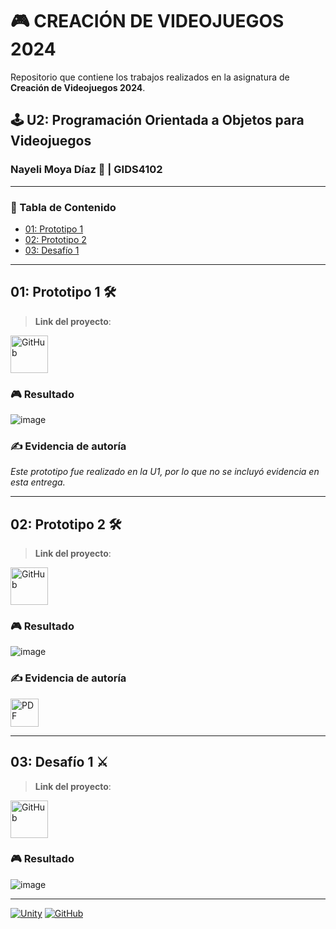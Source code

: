# 🎮 CREACIÓN DE VIDEOJUEGOS 2024
Repositorio que contiene los trabajos realizados en la asignatura de **Creación de Videojuegos 2024**.

## 🕹️ U2: Programación Orientada a Objetos para Videojuegos
### Nayeli Moya Díaz 🦦 | GIDS4102

---

### **📑 Tabla de Contenido**
- [01: Prototipo 1](#prototipo-1)
- [02: Prototipo 2](#prototipo-2)
- [03: Desafío 1](#desafio-1)

---

<a name="prototipo-1"></a>
## 01: Prototipo 1 🛠️
> **Link del proyecto**:  
> <p align="center">
<a href="https://github.com/nayemoya/CreacionDeVideojuegos/blob/main/Prototipo%201.unitypackage">
    <img src="https://cdn-icons-png.flaticon.com/128/733/733553.png" alt="GitHub" width="60"/>
</a>
</p>

### 🎮 Resultado
![image](https://github.com/user-attachments/assets/5ff69f88-5fad-42c9-a1e8-e90e2c4246c8)

### **✍️ Evidencia de autoría**  
*Este prototipo fue realizado en la U1, por lo que no se incluyó evidencia en esta entrega.*

---

<a name="prototipo-2"></a>
## 02: Prototipo 2 🛠️
> **Link del proyecto**:  
> <p align="center">
<a href="https://github.com/nayemoya/CreacionDeVideojuegos/blob/main/Prototipo%202.unitypackage">
    <img src="https://cdn-icons-png.flaticon.com/128/733/733553.png" alt="GitHub" width="60"/>
</a>
</p>

### 🎮 Resultado
![image](https://github.com/user-attachments/assets/2190a48c-9379-48b5-9713-79d624488cc6)

### **✍️ Evidencia de autoría**  
> <p align="center">
<a href="https://github.com/user-attachments/files/17335387/LECCION02_NayeliMoyaDiaz.pdf">
    <img src="https://upload.wikimedia.org/wikipedia/commons/8/87/PDF_file_icon.svg" alt="PDF" width="45"/>
</a>
</p>

---

<a name="desafio-1"></a>
## 03: Desafío 1 ⚔️
> **Link del proyecto**:  
> <p align="center">
<a href="https://github.com/nayemoya/CreacionDeVideojuegos/blob/main/Desaf%C3%ADo%201.unitypackage">
    <img src="https://cdn-icons-png.flaticon.com/128/733/733553.png" alt="GitHub" width="60"/>
</a>
</p>

### 🎮 Resultado
![image](https://github.com/user-attachments/assets/c2f39376-1368-4145-8a04-6494b8c27206)

---

[![Unity](https://img.shields.io/badge/Unity-100000?style=for-the-badge&logo=unity&logoColor=white)](https://unity.com/)
[![GitHub](https://img.shields.io/badge/GitHub-100000?style=for-the-badge&logo=github&logoColor=white)](https://github.com/)



